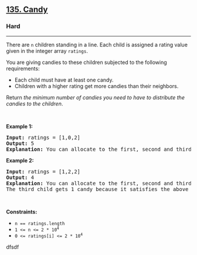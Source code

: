 <h2><a href="https://leetcode.com/problems/candy/">135. Candy</a></h2><h3>Hard</h3><hr><div><p>There are <code>n</code> children standing in a line. Each child is assigned a rating value given in the integer array <code>ratings</code>.</p>

<p>You are giving candies to these children subjected to the following requirements:</p>

<ul>
	<li>Each child must have at least one candy.</li>
	<li>Children with a higher rating get more candies than their neighbors.</li>
</ul>

<p>Return <em>the minimum number of candies you need to have to distribute the candies to the children</em>.</p>

<p>&nbsp;</p>
<p><strong>Example 1:</strong></p>

<pre><strong>Input:</strong> ratings = [1,0,2]
<strong>Output:</strong> 5
<strong>Explanation:</strong> You can allocate to the first, second and third child with 2, 1, 2 candies respectively.
</pre>

<p><strong>Example 2:</strong></p>

<pre><strong>Input:</strong> ratings = [1,2,2]
<strong>Output:</strong> 4
<strong>Explanation:</strong> You can allocate to the first, second and third child with 1, 2, 1 candies respectively.
The third child gets 1 candy because it satisfies the above two conditions.
</pre>

<p>&nbsp;</p>
<p><strong>Constraints:</strong></p>

<ul>
	<li><code>n == ratings.length</code></li>
	<li><code>1 &lt;= n &lt;= 2 * 10<sup>4</sup></code></li>
	<li><code>0 &lt;= ratings[i] &lt;= 2 * 10<sup>4</sup></code></li>
</ul>
</div>



dfsdf
